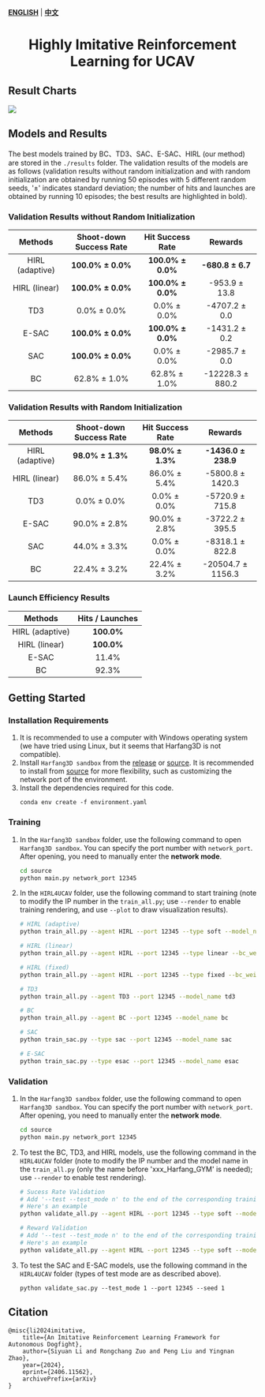 [**ENGLISH**](README.md) | [**中文**](docs/README_CN.md)

<h1 align='center'> Highly Imitative Reinforcement Learning for UCAV </h1>

## Result Charts

<p float="left">
  <img src="results/vr_vsr.png" width="" />
  <!-- <img src="results/vsr.png" width="48%" /> -->
</p>


## Models and Results
The best models trained by BC、TD3、SAC、E-SAC、HIRL (our method) are stored in the `./results` folder. The validation results of the models are as follows (validation results without random initialization and with random initialization are obtained by running 50 episodes with 5 different random seeds, '±' indicates standard deviation; the number of hits and launches are obtained by running 10 episodes; the best results are highlighted in bold).
### Validation Results without Random Initialization
| **Methods**              | **Shoot-down Success Rate**        | **Hit Success Rate**        | **Rewards**           |
|:-----------------:|:-----------------:|:-----------------:|:-----------------:|
| HIRL (adaptive)  | **100.0% ± 0.0%**     | **100.0% ± 0.0%**     | **-680.8 ± 6.7**      |
| HIRL (linear)    | **100.0% ± 0.0%**     | **100.0% ± 0.0%**    | -953.9 ± 13.8     |
| TD3             | 0.0% ± 0.0%       | 0.0% ± 0.0%       | -4707.2 ± 0.0     |
| E-SAC           | **100.0% ± 0.0%**     | **100.0% ± 0.0%**     | -1431.2 ± 0.2     |
| SAC             | **100.0% ± 0.0%**     | 0.0% ± 0.0%       | -2985.7 ± 0.0     |
| BC              | 62.8% ± 1.0%      | 62.8% ± 1.0%      | -12228.3 ± 880.2  |
### Validation Results with Random Initialization
| **Methods**             | **Shoot-down Success Rate**       | **Hit Success Rate**       | **Rewards**               |
|:-----------------:|:----------------:|:----------------:|:---------------------:|
| HIRL (adaptive)  | **98.0% ± 1.3%**     | **98.0% ± 1.3%**     | **-1436.0 ± 238.9**       |
| HIRL (linear)    | 86.0% ± 5.4%     | 86.0% ± 5.4%     | -5800.8 ± 1420.3      |
| TD3             | 0.0% ± 0.0%      | 0.0% ± 0.0%      | -5720.9 ± 715.8       |
| E-SAC           | 90.0% ± 2.8%     | 90.0% ± 2.8%     | -3722.2 ± 395.5       |
| SAC             | 44.0% ± 3.3%     | 0.0% ± 0.0%      | -8318.1 ± 822.8       |
| BC              | 22.4% ± 3.2%     | 22.4% ± 3.2%     | -20504.7 ± 1156.3     |

### Launch Efficiency Results
| **Methods**             | **Hits / Launches** |
|:-----------------:|:-----------------:|
| HIRL (adaptive)  | **100.0%**          |
| HIRL (linear)    | **100.0%**          |
| E-SAC           | 11.4%           |
| BC              | 92.3%           |

<!-- ## Policy Display
> Display the effectiveness of the policy trained by the HIRL.

### One Missile
https://drive.google.com/file/d/1G2i_rfpLdNkbgl3ML4TfWUww4uFOfxc0/view?usp=drive_link

### Infinite Missiles
https://drive.google.com/file/d/11zh_UTHaX1WEYB0xJAFr_8Jtf6aqd5fZ/view?usp=drive_link -->

## Getting Started

### Installation Requirements
1. It is recommended to use a computer with Windows operating system (we have tried using Linux, but it seems that Harfang3D is not compatible).
2. Install `Harfang3D sandbox` from the [release](https://github.com/harfang3d/dogfight-sandbox-hg2/releases/tag/v1.3.0) or [source](https://github.com/harfang3d/dogfight-sandbox-hg2). It is recommended to install from [source](https://github.com/harfang3d/dogfight-sandbox-hg2) for more flexibility, such as customizing the network port of the environment.
3. Install the dependencies required for this code.
    ```
    conda env create -f environment.yaml
    ```
### Training
1. In the `Harfang3D sandbox` folder, use the following command to open `Harfang3D sandbox`. You can specify the port number with `network_port`. After opening, you need to manually enter the **network mode**.
    ```bash
    cd source
    python main.py network_port 12345
    ```
2. In the `HIRL4UCAV` folder, use the following command to start training (note to modify the IP number in the `train_all.py`; use `--render` to enable training rendering, and use `--plot` to draw visualization results).
    ```bash
    # HIRL (adaptive)
    python train_all.py --agent HIRL --port 12345 --type soft --model_name s-HIRL
    ```
    ```bash
    # HIRL (linear)
    python train_all.py --agent HIRL --port 12345 --type linear --bc_weight 1 --model_name l-HIRL
    ```
    ```bash
    # HIRL (fixed)
    python train_all.py --agent HIRL --port 12345 --type fixed --bc_weight 0.5 --model_name f-HIRL
    ```
    ```bash
    # TD3
    python train_all.py --agent TD3 --port 12345 --model_name td3
    ```
    ```bash
    # BC
    python train_all.py --agent BC --port 12345 --model_name bc
    ```
    ```bash
    # SAC
    python train_sac.py --type sac --port 12345 --model_name sac
    ```
    ```bash
    # E-SAC
    python train_sac.py --type esac --port 12345 --model_name esac
    ```
### Validation
1. In the `Harfang3D sandbox` folder, use the following command to open `Harfang3D sandbox`. You can specify the port number with `network_port`. After opening, you need to manually enter the **network mode**.
    ```bash
    cd source
    python main.py network_port 12345
    ```
2. To test the BC, TD3, and HIRL models, use the following command in the `HIRL4UCAV` folder (note to modify the IP number and the model name in the `train_all.py` (only the name before 'xxx_Harfang_GYM' is needed); use `--render` to enable test rendering).
    ```bash
    # Sucess Rate Validation
    # Add '--test --test_mode n' to the end of the corresponding training command. 'test mode 1' is the random initialization mode, 'test mode 2' is the infinite missiles mode, and 'test mode 3' is the original environment
    # Here's an example
    python validate_all.py --agent HIRL --port 12345 --type soft --model_name s-HIRL --test --test_mode 1 --seed 1
    ```
    ```bash
    # Reward Validation
    # Add '--test --test_mode n' to the end of the corresponding training command. 'test mode 4' is the random initialization mode, and 'test mode 5' is the original environment
    # Here's an example
    python validate_all.py --agent HIRL --port 12345 --type soft --model_name s-HIRL --test --test_mode 4 --seed 1
    ```
3. To test the SAC and E-SAC models, use the following command in the `HIRL4UCAV` folder (types of test mode are as described above).
    ```
    python validate_sac.py --test_mode 1 --port 12345 --seed 1 
    ```

## Citation
```
@misc{li2024imitative,
    title={An Imitative Reinforcement Learning Framework for Autonomous Dogfight}, 
    author={Siyuan Li and Rongchang Zuo and Peng Liu and Yingnan Zhao},
    year={2024},
    eprint={2406.11562},
    archivePrefix={arXiv}
}
```